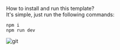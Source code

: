 How to install and run this template? \
It's simple, just run the following commands: 
```
npm i
npm run dev
```

![git](https://github.com/MisterPrada/black-hole/assets/8146111/05456441-a6dc-483f-b188-55f76b4f8dc7)
